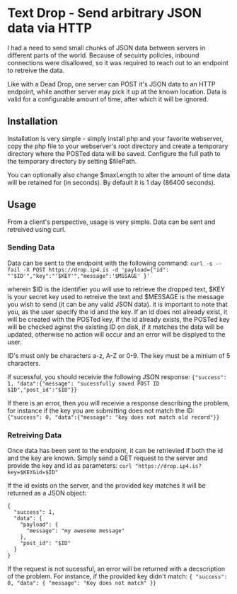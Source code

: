 # Text Drop - Send arbitrary JSON data via HTTP

I had a need to send small chunks of JSON data between servers in different parts of the world.  Because of secuirty policies, inbound connections were disallowed, so it was required to reach out to an endpoint to retreive the data.

Like with a Dead Drop, one server can POST it's JSON data to an HTTP endpoint, while another server may pick it up at the known location.  Data is valid for a configurable amount of time, after which it will be ignored.

## Installation
Installation is very simple - simply install php and your favorite webserver, copy the php file to your webserver's root directory and create a temporary directory where the POSTed data will be saved.  Configure the full path to the temporary directory by setting $filePath.

You can optionally also change $maxLength to alter the amount of time data will be retained for (in seconds).  By default it is 1 day (86400 seconds).

## Usage
From a client's perspective, usage is very simple.  Data can be sent and retreived using curl.

### Sending Data

Data can be sent to the endpoint with the following command: `curl -s --fail -X POST https://drop.ip4.is -d 'payload={"id": "'$ID'","key":"'$KEY'","message":'$MSSAGE' }'`

wherein $ID is the identifier you will use to retrieve the dropped text, $KEY is your secret key used to retreive the text and $MESSAGE is the message you wish to send (it can be any valid JSON data).  it is important to note that you, as the user specify the id and the key.  If an id does not already exist, it will be created with the POSTed key, if the id already exists, the POSTed key will be checked aginst the existing ID on disk, if it matches the data will be updated, otherwise no action will occur and an error will be displyed to the user.

ID's must only be characters a-z, A-Z or 0-9.  The key must be a minium of 5 characters.

If sucessful, you should receivie the following JSON response: `{"success": 1, "data":{"message": "sucessfully saved POST ID $ID","post_id":"$ID"}}`

If there is an error, then you will receivie a response describing the problem, for instance if the key you are submitting does not match the ID: `{"success": 0, "data":{"message": "key does not match old record"}}`

### Retreiving Data

Once data has been sent to the endpoint, it can be retrievied if both the id and the key are known.  Simply send a GET request to the server and provide the key and id as parameters: `curl "https://drop.ip4.is?key=$KEY&id=$ID"`

If the id exists on the server, and the provided key matches it will be returned as a JSON object:
```
{
  "success": 1,
  "data": {
    "payload": {
      "message": "my awesome message"
    },
    "post_id": "$ID"
  }
}
```

If the request is not sucessful, an error will be returned with a decscription of the problem.  For instance, if the provided key didn't match: `{ "success": 0, "data": { "message": "Key does not match" }}`
